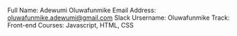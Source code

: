 Full Name: Adewumi Oluwafunmike
Email Address: oluwafunmike.adewumi@gmail.com
Slack Ursername: Oluwafunmike
Track: Front-end
Courses: Javascript, HTML, CSS

